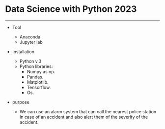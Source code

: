 # Data Science with Python 2023
---
* Tool
    * Anaconda
    * Jupyter lab

* Installation
    * Python v.3
    * Python libraries:
        * Numpy as np.
        * Pandas.
        * Matplotlib.
        * Tensorflow.
        * Os.

* purpose
    * We can use an alarm system that can call the nearest police station in case of an accident and also alert them of the severity of the accident.

      
